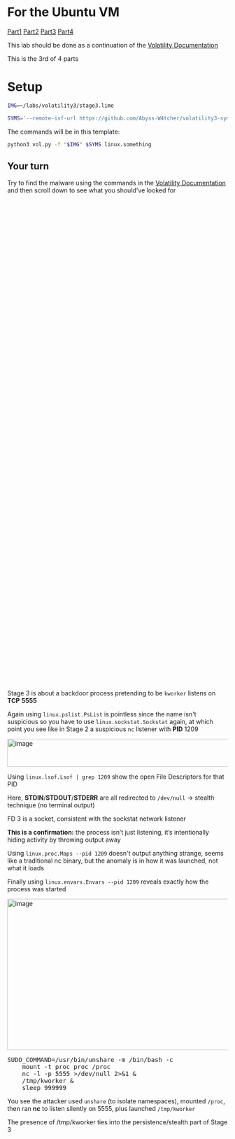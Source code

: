 # For the Ubuntu VM

[Part1](/courseFiles/Section_09-forensicsFundamentals/volatilityLab1.md)   [Part2](/courseFiles/Section_09-forensicsFundamentals/volatilityLab2.md)   [Part3](/courseFiles/Section_09-forensicsFundamentals/volatilityLab3.md)   [Part4](/courseFiles/Section_09-forensicsFundamentals/volatilityLab4.md)

This lab should be done as a continuation of the [Volatility Documentation](/courseFiles/tools/Volatility.md)

This is the 3rd of 4 parts

# Setup

```bash
IMG=~/labs/volatility3/stage3.lime
```
```bash
SYMS='--remote-isf-url https://github.com/Abyss-W4tcher/volatility3-symbols/raw/master/banners/banners.json'
```

The commands will be in this template:
```bash
python3 vol.py -f "$IMG" $SYMS linux.something
```

## Your turn
Try to find the malware using the commands in the [Volatility Documentation](/courseFiles/tools/Volatility.md) and then scroll down to see what you should've looked for

<br><br><br><br><br><br><br><br><br><br><br><br><br><br><br><br><br><br><br><br><br><br><br><br><br><br><br><br><br><br><br><br><br><br><br><br><br><br><br><br><br><br><br><br><br><br><br><br><br><br><br><br><br><br><br><br><br><br><br><br><br><br><br><br><br>

Stage 3 is about a backdoor process pretending to be ``kworker`` listens on **TCP** **5555**

Again using ``linux.pslist.PsList`` is pointless since the name isn't suspicious so you have to use ``linux.sockstat.Sockstat`` again, at which point you see like in Stage 2 a suspicious ``nc`` listener with **PID** 1209

<img width="1637" height="64" alt="image" src="https://github.com/user-attachments/assets/3d0cc817-f1e5-4f34-9a52-322ce7e98f9a" />

Using ``linux.lsof.Lsof | grep 1209`` show the open File Descriptors for that PID

Here, **STDIN**/**STDOUT**/**STDERR** are all redirected to ``/dev/null`` -> stealth technique (no terminal output)

FD 3 is a socket, consistent with the sockstat network listener

**This is a confirmation:** the process isn’t just listening, it’s intentionally hiding activity by throwing output away

Using ``linux.proc.Maps --pid 1209`` doesn't output anything strange, seems like a traditional nc binary, but the anomaly is in how it was launched, not what it loads

Finally using ``linux.envars.Envars --pid 1209`` reveals exactly how the process was started 

<img width="689" height="346" alt="image" src="https://github.com/user-attachments/assets/1cd66147-cc8a-4bc6-b41d-bc08049e8b63" />

<pre>SUDO_COMMAND=/usr/bin/unshare -m /bin/bash -c 
    mount -t proc proc /proc
    nc -l -p 5555 >/dev/null 2>&1 &
    /tmp/kworker &
    sleep 999999</pre>

You see the attacker used ``unshare`` (to isolate namespaces), mounted ``/proc``, then ran **nc** to listen silently on 5555, plus launched ``/tmp/kworker``

The presence of /tmp/kworker ties into the persistence/stealth part of Stage 3
